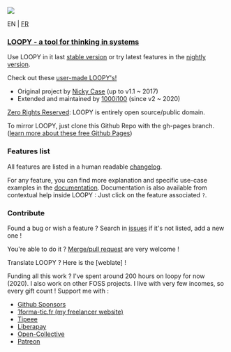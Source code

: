 ![](https://i.imgur.com/S8c7E8o.gif)

EN | [FR](README.fr.md)

### [LOOPY - a tool for thinking in systems](https://lo0p.it/)

Use LOOPY in it last [stable version](https://lo0p.it/2/) or try latest features in the [nightly version](https://1000i100.github.io/loopy/2/).

Check out these [user-made LOOPY's!](https://lo0p.it/2/pages/examples)

- Original project by [Nicky Case](https://github.com/ncase/loopy) (up to v1.1 ~ 2017)
- Extended and maintained by [1000i100](https://github.com/1000i100) (since v2 ~ 2020)

[Zero Rights Reserved](http://creativecommons.org/publicdomain/zero/1.0/): 
LOOPY is entirely open source/public domain.

To mirror LOOPY, just clone this Github Repo with the gh-pages branch.    
([learn more about these free Github Pages](https://pages.github.com/))

### Features list

All features are listed in a human readable [changelog](CHANGELOG.md).

For any feature, you can find more explanation and specific use-case examples in the [documentation](2/pages/doc/).
Documentation is also available from contextual help inside LOOPY : Just click on the feature associated `?`.

### Contribute

Found a bug or wish a feature ? Search in [issues](https://github.com/1000i100/loopy/issues) if it's not listed, add a new one !

You're able to do it ? [Merge/pull request](https://github.com/1000i100/loopy/pulls) are very welcome !

Translate LOOPY ? Here is the [weblate] !

Funding all this work ? I've spent around 200 hours on loopy for now (2020).
I also work on other FOSS projects.
I live with very few incomes, so every gift count !
Support me with :
- [Github Sponsors](https://github.com/sponsors/1000i100)
- [1forma-tic.fr (my freelancer website)](https://1forma-tic.fr)
- [Tipeee](https://fr.tipeee.com/1000i100)
- [Liberapay](https://liberapay.com/1000i100/)
- [Open-Collective](https://opencollective.com/soutien-1000i100)
- [Patreon](https://www.patreon.com/1000i100)
